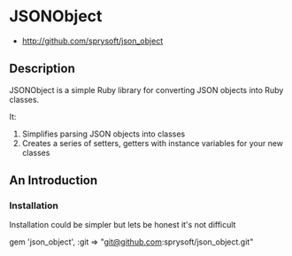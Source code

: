 # JSONObject

* http://github.com/sprysoft/json_object

## Description

JSONObject is a simple Ruby library for converting JSON objects into Ruby classes. 

It:
1. Simplifies parsing JSON objects into classes
2. Creates a series of setters, getters with instance variables for your new classes

## An Introduction

### Installation

Installation could be simpler but lets be honest it's not difficult

gem 'json_object', :git => "git@github.com:sprysoft/json_object.git"